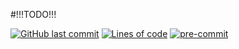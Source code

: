 #!!!TODO!!!

[![GitHub last commit](https://img.shields.io/github/last-commit/CodeHoschi/k8s-clusters?color=purple&style=for-the-badge)](https://github.com/CodeHoschi/k8s-clusters/commits/main 'Commit History')
[![Lines of code](https://img.shields.io/tokei/lines/github/CodeHoschi/k8s-clusters?style=for-the-badge)](https://github.com/CodeHoschi/k8s-clusters/graphs/contributors 'Repo # lines of code')
[![pre-commit](https://img.shields.io/badge/pre--commit-enabled-brightgreen?logo=pre-commit&logoColor=white&style=for-the-badge&logo-pre-commit)](https://github.com/pre-commit/pre-commit 'Precommit status')
